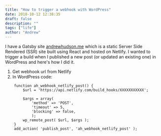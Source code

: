 ```yaml
---
title: "How to trigger a webhook with WordPress"
date: 2018-10-12 12:38:35
draft: false
description: ""
tags: ["life"]
author: "Andrew"
---
```


I have a Gatsby site [andrewhudson.me](http://andrewhudson.me) which is a static Server Side Rendered (SSR) site built using React and hosted on Netlify. I wanted to trigger a build when I published a new post (or updated an existing one) in WordPress and here's how I did it.

1.  Get webhook url from Netlify
2.  In WordPress code:

```
    function ah_webhook_netlify_post() {
    	$url = 'https://api.netlify.com/build_hooks/XXXXXXXXXXX';

    	$args =	array(
    		'method' => 'POST',
    		'timeout' => 5,
    		'blocking' => false,
            );
    	wp_remote_post( $url, $args );
    }
    add_action( 'publish_post', 'ah_webhook_netlify_post' );
```
